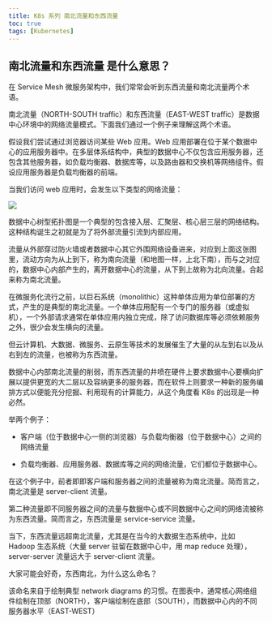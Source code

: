 ```yaml
---
title: K8s 系列 南北流量和东西流量
toc: true
tags: [Kubernetes]
---
```



## 南北流量和东西流量 是什么意思？

在 Service Mesh 微服务架构中，我们常常会听到东西流量和南北流量两个术语。

南北流量（NORTH-SOUTH traffic）和东西流量（EAST-WEST traffic）是数据中心环境中的网络流量模式。下面我们通过一个例子来理解这两个术语。

假设我们尝试通过浏览器访问某些 Web 应用。Web 应用部署在位于某个数据中心的应用服务器中。在多层体系结构中，典型的数据中心不仅包含应用服务器，还包含其他服务器，如负载均衡器、数据库等，以及路由器和交换机等网络组件。假设应用服务器是负载均衡器的前端。

当我们访问 web 应用时，会发生以下类型的网络流量：

![](http://ipic-typora-samzong.oss-cn-qingdao.aliyuncs.com//uPic/f9c10a68e23f6955cc25c176d2ea98f7.png?x-oss-process=image/resize,w_960,m_lfit)

数据中心树型拓扑图是一个典型的包含接入层、汇聚层、核心层三层的网络结构。这种结构诞生之初就是为了将外部流量引流到内部应用。

流量从外部穿过防火墙或者数据中心其它外围网络设备进来，对应到上⾯这张图里，流动方向为从上到下，称为南向流量（和地图一样，上北下南），而与之对应的，数据中心内部产生的，离开数据中心的流量，从下到上故称为北向流量。合起来称为南北流量。

在微服务化流行之前，以巨石系统（monolithic）这种单体应用为单位部署的方式，产生的是典型的南北流量。一个单体应用配有一个专门的服务器（或虚拟机），一个外部请求通常在单体应用内独立完成，除了访问数据库等必须依赖服务之外，很少会发生横向的流量。

但云计算机、大数据、微服务、云原生等技术的发展催生了大量的从左到右以及从右到左的流量，也被称为东西流量。

数据中心内部南北流量的削弱，而东西流量的井喷在硬件上要求数据中心要横向扩展以提供更宽的大二层以及容纳更多的服务器，而在软件上则要求一种新的服务编排方式以便能充分挖掘、利用现有的计算能力，从这个角度看 K8s 的出现是一种必然。

举两个例子：

- 客户端（位于数据中心一侧的浏览器）与负载均衡器（位于数据中心）之间的网络流量

- 负载均衡器、应用服务器、数据库等之间的网络流量，它们都位于数据中心。

在这个例子中，前者即即客户端和服务器之间的流量被称为南北流量。简而言之，南北流量是 server-client 流量。

第二种流量即不同服务器之间的流量与数据中心或不同数据中心之间的网络流被称为东西流量。简而言之，东西流量是 service-service 流量。

当下，东西流量远超南北流量，尤其是在当今的大数据生态系统中，比如 Hadoop 生态系统（大量 server 驻留在数据中心中，用 map reduce 处理），server-server 流量远大于 server-client 流量。

大家可能会好奇，东西南北，为什么这么命名？

该命名来自于绘制典型 network diagrams 的习惯。在图表中，通常核心网络组件绘制在顶部（NORTH），客户端绘制在底部（SOUTH），而数据中心内的不同服务器水平（EAST-WEST）

